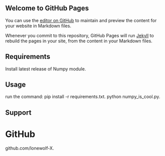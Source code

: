 ## Welcome to GitHub Pages

You can use the [editor on GitHub](https://github.com/lonewolf-X/Numpy_tutorial/edit/master/README.md) to maintain and preview the content for your website in Markdown files.

Whenever you commit to this repository, GitHub Pages will run [Jekyll](https://jekyllrb.com/) to rebuild the pages in your site, from the content in your Markdown files.
## Requirements

Install latest release of Numpy module.

## Usage
run the command:
    pip install -r requirements.txt.
    python numpy_is_cool.py.

## Support
# GitHub

github.com/lonewolf-X.

